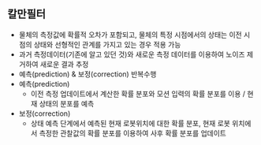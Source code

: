 ## 칼만필터
* 물체의 측정값에 확률적 오차가 포함되고, 물체의 특정 시점에서의 상태는 이전 시점의 상태와 선형적인 관계를 가지고 있는 경우 적용 가능
* 과거 측정데이터(기존에 알고 있던 것)와 새로운 측정 데이터를 이용하여 노이즈 제거하여 새로운 결과 추정
* 예측(prediction) & 보정(correction) 반복수행
* 예측(prediction)
	* 이전 측정 업데이트에서 계산한 확률 분포와 모션 입력의 확률 분포를 이용 / 현재 상태의 분포를 예측
* 보정(correction)
	* 상태 예측 단계에서 예측된 현재 로봇위치에 대한 확률 분포, 현재 로봇 위치에서 측정한 관찰값의 확률 분포를 이용하여 사후 확률 분포를 업데이트
